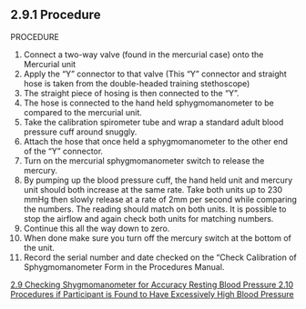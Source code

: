 ## 2.9.1 Procedure

PROCEDURE

1. Connect a two-way valve (found in the mercurial case) onto the Mercurial unit
2. Apply the “Y” connector to that valve (This “Y” connector and straight hose is taken from the double-headed training stethoscope)
3. The straight piece of hosing is then connected to the “Y”.
4. The hose is connected to the hand held sphygmomanometer to be compared to the mercurial unit.
5. Take the calibration spirometer tube and wrap a standard adult blood pressure cuff around snuggly.
6. Attach the hose that once held a sphygmomanometer to the other end of the “Y” connector.
7. Turn on the mercurial sphygmomanometer switch to release the mercury.
8. By pumping up the blood pressure cuff, the hand held unit and mercury unit should both increase at the same rate. Take both units up to 230 mmHg then slowly release at a rate of 2mm per second while comparing the numbers. The reading should match on both units. It is possible to stop the airflow and again check both units for matching numbers.
9. Continue this all the way down to zero.
10. When done make sure you turn off the mercury switch at the bottom of the unit.
11. Record the serial number and date checked on the “Check Calibration of Sphygmomanometer Form in the Procedures Manual.


<div class="center">
<div class="btn-group">
  <a href=":pages_path:/manuals/resting-blood-pressure/2-09-00-checking-sphygo-accuracy.md" class="btn btn-default">
    <span class="glyphicon glyphicon-chevron-left"></span>
    2.9 Checking Shygmomanometer for Accuracy
  </a>

  <a href=":pages_path:/manuals/resting-blood-pressure" class="btn btn-default">
    <span class="glyphicon glyphicon-chevron-up"></span>
    Resting Blood Pressure
  </a>

  <a href=":pages_path:/manuals/resting-blood-pressure/2-10-high-bp.md" class="btn btn-success">
    2.10 Procedures if Participant is Found to Have Excessively High Blood Pressure
    <span class="glyphicon glyphicon-chevron-right"></span>
  </a>
</div>
</div>
